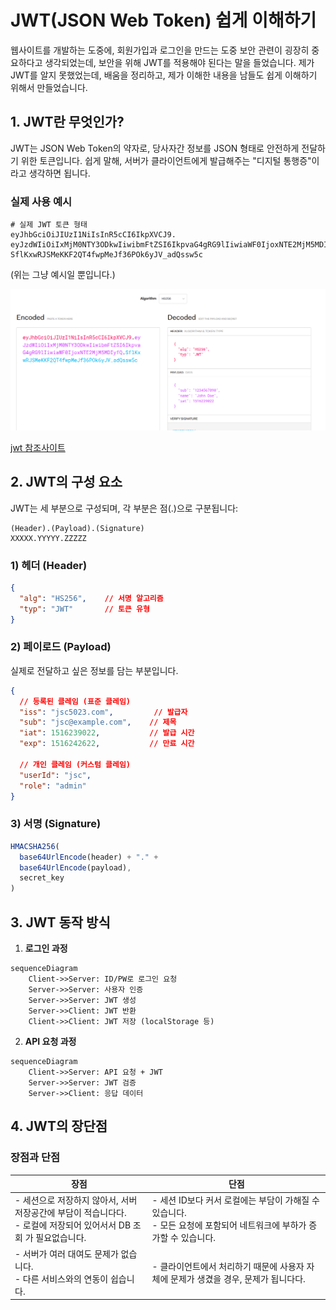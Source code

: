 # JWT(JSON Web Token) 쉽게 이해하기

웹사이트를 개발하는 도중에, 회원가입과 로그인을 만드는 도중 보안 관련이 굉장히 중요하다고 생각되었는데, 보안을 위해 JWT를 적용해야 된다는 말을 들었습니다.
제가 JWT를 알지 못했었는데, 배움을 정리하고, 제가 이해한 내용을 남들도 쉽게 이해하기 위해서 만들었습니다.

## 1. JWT란 무엇인가?

JWT는 JSON Web Token의 약자로, 당사자간 정보를 JSON 형태로 안전하게 전달하기 위한 토큰입니다. 
쉽게 말해, 서버가 클라이언트에게 발급해주는 "디지털 통행증"이라고 생각하면 됩니다.

### 실제 사용 예시
```
# 실제 JWT 토큰 형태
eyJhbGciOiJIUzI1NiIsInR5cCI6IkpXVCJ9.
eyJzdWIiOiIxMjM0NTY3ODkwIiwibmFtZSI6IkpvaG4gRG9lIiwiaWF0IjoxNTE2MjM5MDIyfQ.
SflKxwRJSMeKKF2QT4fwpMeJf36POk6yJV_adQssw5c
```
(위는 그냥 예시일 뿐입니다.)

![JWT 실제적용 예제](/assets/img/jwt-image1.png)

[jwt 참조사이트](https://jwt.io/) 


## 2. JWT의 구성 요소

JWT는 세 부분으로 구성되며, 각 부분은 점(.)으로 구분됩니다:
``` 
(Header).(Payload).(Signature)
XXXXX.YYYYY.ZZZZZ
```

### 1) 헤더 (Header)
```json
{
  "alg": "HS256",    // 서명 알고리즘
  "typ": "JWT"       // 토큰 유형
}
```

### 2) 페이로드 (Payload)
실제로 전달하고 싶은 정보를 담는 부분입니다.


```json
{
  // 등록된 클레임 (표준 클레임)
  "iss": "jsc5023.com",         // 발급자
  "sub": "jsc@example.com",    // 제목
  "iat": 1516239022,           // 발급 시간
  "exp": 1516242622,           // 만료 시간

  // 개인 클레임 (커스텀 클레임)
  "userId": "jsc",
  "role": "admin"
}
```

### 3) 서명 (Signature)
```javascript
HMACSHA256(
  base64UrlEncode(header) + "." +
  base64UrlEncode(payload),
  secret_key
)
```



## 3. JWT 동작 방식

1. **로그인 과정**
```mermaid
sequenceDiagram
    Client->>Server: ID/PW로 로그인 요청
    Server->>Server: 사용자 인증
    Server->>Server: JWT 생성
    Server->>Client: JWT 반환
    Client->>Client: JWT 저장 (localStorage 등)
```

2. **API 요청 과정**
```mermaid
sequenceDiagram
    Client->>Server: API 요청 + JWT
    Server->>Server: JWT 검증
    Server->>Client: 응답 데이터
```


## 4. JWT의 장단점

### 장점과 단점

| **장점**                                                                                                               | **단점**                                                                                                                |
| ---------------------------------------------------------------------------------------------------------------------- | ----------------------------------------------------------------------------------------------------------------------- |
| - 세션으로 저장하지 않아서, 서버 저장공간에 부담이 적습니다다. <br>- 로컬에 저장되어 있어서서 DB 조회 가 필요없습니다. | - 세션 ID보다 커서 로컬에는 부담이 가해질 수 있습니다. <br>- 모든 요청에 포함되어 네트워크에 부하가 증가할 수 있습니다. |
| - 서버가 여러 대여도 문제가 없습니다. <br>- 다른 서비스와의 연동이 쉽습니다.                                           | - 클라이언트에서 처리하기 때문에 사용자 자체에 문제가 생겼을 경우, 문제가 됩니다다.<br>                                 |
